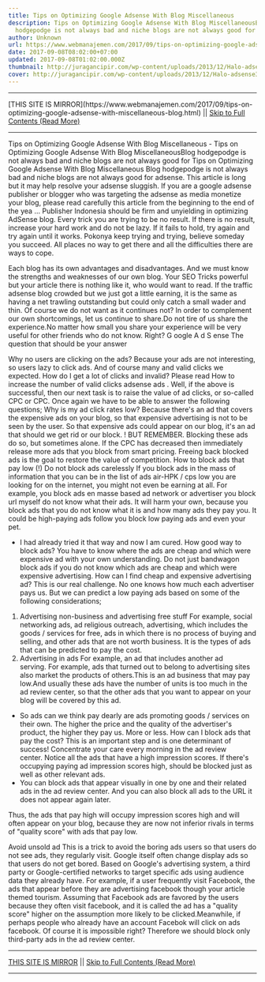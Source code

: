 ```yaml
---
title: Tips on Optimizing Google Adsense With Blog Miscellaneous
description: Tips on Optimizing Google Adsense With Blog MiscellaneousBlog
  hodgepodge is not always bad and niche blogs are not always good for
author: Unknown
url: https://www.webmanajemen.com/2017/09/tips-on-optimizing-google-adsense-with-miscellaneous-blog.html
date: 2017-09-08T08:02:00+07:00
updated: 2017-09-08T01:02:00.000Z
thumbnail: http://juragancipir.com/wp-content/uploads/2013/12/Halo-adsense3-copy-300x254.jpg
cover: http://juragancipir.com/wp-content/uploads/2013/12/Halo-adsense3-copy-300x254.jpg
---
```


<hr/> [THIS SITE IS MIRROR](https://www.webmanajemen.com/2017/09/tips-on-optimizing-google-adsense-with-miscellaneous-blog.html) || <a href="https://www.webmanajemen.com/2017/09/tips-on-optimizing-google-adsense-with-miscellaneous-blog.html" rel="follow" class="button" id="read-more">Skip to Full Contents (Read More)</a> <hr/> Tips on Optimizing Google Adsense With Blog Miscellaneous - Tips on Optimizing Google Adsense With Blog MiscellaneousBlog hodgepodge is not always bad and niche blogs are not always good for Tips on Optimizing Google Adsense With Blog Miscellaneous
Blog hodgepodge is not always bad and niche blogs are not always good for adsense. This article is long but it may help resolve your adsense sluggish. If you are a google adsense publisher or blogger who was targeting the adsense as media monetize your blog, please read carefully this article from the beginning to the end of the yea ... Publisher Indonesia should be firm and unyielding in optimizing AdSense blog.
Every trick you are trying to be no result. If there is no result, increase your hard work and do not be lazy. If it fails to hold, try again and try again until it works. Pokonya keep trying and trying, believe someday you succeed. All places no way to get there and all the difficulties there are ways to cope.

Each blog has its own advantages and disadvantages. And we must know the strengths and weaknesses of our own blog. Your SEO Tricks powerful but your article there is nothing like it, who would want to read. If the traffic adsense blog crowded but we just got a little earning, it is the same as having a net trawling outstanding but could only catch a small wader and thin. Of course we do not want as it continues not?
In order to complement our own shortcomings, let us continue to share.Do not tire of us share the experience.No matter how small you share your experience will be very useful for other friends who do not know. Right?
G oogle A d S ense
The question that should be your answer

Why no users are clicking on the ads?
Because your ads are not interesting, so users lazy to click ads. And of course many and valid clicks we expected.
How do I get a lot of clicks and invalid?
Please read How to increase the number of valid clicks adsense ads .
Well, if the above is successful, then our next task is to raise the value of ad clicks, or so-called CPC or CPC. Once again we have to be able to answer the following questions;
Why is my ad click rates low?
Because there's an ad that covers the expensive ads on your blog, so that expensive advertising is not to be seen by the user. So that expensive ads could appear on our blog, it's an ad that should we get rid or our block.
! BUT REMEMBER. Blocking these ads do so, but sometimes alone. If the CPC has decreased then immediately release more ads that you block from smart pricing. Freeing back blocked ads is the goal to restore the value of competition.
How to block ads that pay low
(!) Do not block ads carelessly
If you block ads in the mass of information that you can be in the list of ads air-HPK / cps low you are looking for on the internet, you might not even be earning at all. For example, you block ads en masse based ad network or advertiser you block url myself do not know what their ads. It will harm your own, because you block ads that you do not know what it is and how many ads they pay you. It could be high-paying ads follow you block low paying ads and even your pet.
* I had already tried it that way and now I am cured.
How good way to block ads?
You have to know where the ads are cheap and which were expensive ad with your own understanding. Do not just bandwagon block ads if you do not know which ads are cheap and which were expensive advertising.
How can I find cheap and expensive advertising ad?
This is our real challenge. No one knows how much each advertiser pays us. But we can predict a low paying ads based on some of the following considerations;
1. Advertising non-business and advertising free stuff
For example, social networking ads, ad religious outreach, advertising, which includes the goods / services for free, ads in which there is no process of buying and selling, and other ads that are not worth business. It is the types of ads that can be predicted to pay the cost.
2. Advertising in ads
For example, an ad that includes another ad serving. For example, ads that turned out to belong to advertising sites also market the products of others.This is an ad business that may pay low.And usually these ads have the number of units is too much in the ad review center, so that the other ads that you want to appear on your blog will be covered by this ad.
* So ads can we think pay dearly are ads promoting goods / services on their own. The higher the price and the quality of the advertiser's product, the higher they pay us. More or less.
How can I block ads that pay the cost?
This is an important step and is one determinant of success! Concentrate your care every morning in the ad review center. Notice all the ads that have a high impression scores. If there's occupying paying ad impression scores high, should be blocked just as well as other relevant ads.
* You can block ads that appear visually in one by one and their related ads in the ad review center. And you can also block all ads to the URL it does not appear again later.

Thus, the ads that pay high will occupy impression scores high and will often appear on your blog, because they are now not inferior rivals in terms of "quality score" with ads that pay low.

Avoid unsold ad
This is a trick to avoid the boring ads users so that users do not see ads, they regularly visit. Google itself often change display ads so that users do not get bored.
Based on Google's advertising system, a third party or Google-certified networks to target specific ads using audience data they already have. For example, if a user frequently visit Facebook, the ads that appear before they are advertising facebook though your article themed tourism. Assuming that Facebook ads are favored by the users because they often visit facebook, and it is called the ad has a "quality score" higher on the assumption more likely to be clicked.Meanwhile, if perhaps people who already have an account Facebok will click on ads facebook. Of course it is impossible right?
Therefore we should block only third-party ads in the ad review center. <hr/> [THIS SITE IS MIRROR](https://www.webmanajemen.com/2017/09/tips-on-optimizing-google-adsense-with-miscellaneous-blog.html) || <a href="https://www.webmanajemen.com/2017/09/tips-on-optimizing-google-adsense-with-miscellaneous-blog.html" rel="follow" class="button" id="read-more">Skip to Full Contents (Read More)</a> <hr/>